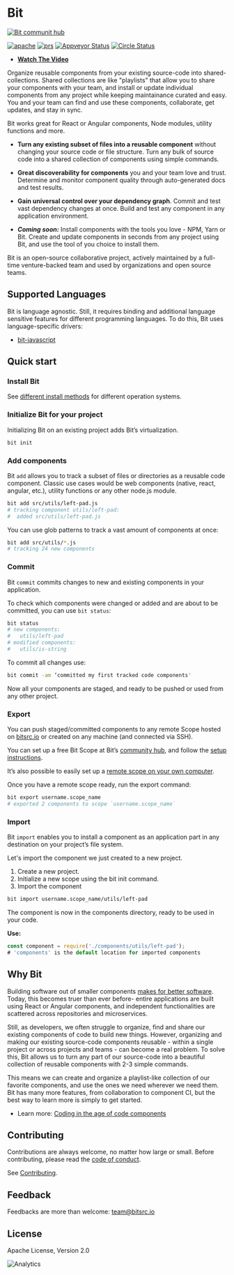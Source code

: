 # Bit
[![Bit communit hub](https://storage.googleapis.com/bit-assets/Github/readme-github-2.jpg)](http://bitsrc.io)

<div style="text-align:left">
  <a href="https://opensource.org/licenses/Apache-2.0"><img alt="apache" src="https://img.shields.io/badge/License-Apache%202.0-blue.svg"></a>
  <a href="https://github.com/teambit/bit/blob/master/CONTRIBUTING.md"><img alt="prs" src="https://img.shields.io/badge/PRs-welcome-brightgreen.svg"></a>
  <a href="https://github.com/teambit/bit/blob/master/CHANGELOG.md"><img alt="Appveyor Status" src="https://ci.appveyor.com/api/projects/status/vg7wvfvku12kkxkc?svg=true"></a>
  <a href="https://github.com/teambit/bit/blob/master/CHANGELOG.md"><img alt="Circle Status" src="https://circleci.com/gh/teambit/bit/tree/master.svg?style=shield&circle-token=d9fc5b19b90fb7e0655d941a5d7f21b61174c4e7"></a>
</p>

</div>

* **[Watch The Video](https://www.youtube.com/watch?v=vm_oOghNEYs)**

Organize reusable components from your existing source-code into shared-collections. Shared collections are like "playlists" that allow you to share your components with your team, and install or update individual components from any project while keeping maintainance curated and easy. You and your team can find and use these components, collaborate, get updates, and stay in sync.

Bit works great for React or Angular components, Node modules, utility functions and more.

* **Turn any existing subset of files into a reusable component** without changing your source code or file structure. Turn any bulk of source code into a shared collection of components using simple commands.

* **Great discoverability for components** you and your team love and trust. Determine and monitor component quality through auto-generated docs and test results.

* **Gain universal control over your dependency graph**. Commit and test vast dependency changes at once. Build and test any component in any application environment. 

* ***Coming soon:*** Install components with the tools you love - NPM, Yarn or Bit. Create and update components in seconds from any project using Bit, and use the tool of you choice to install them.

Bit is an open-source collaborative project, actively maintained by a full-time venture-backed team and used by organizations and open source teams.

## Supported Languages
Bit is language agnostic. Still, it requires binding and additional language sensitive features for different programming languages. To do this, Bit uses language-specific drivers:

* [bit-javascript](https://github.com/teambit/bit-javascript)

## Quick start

### Install Bit

See [different install methods](https://docs.bitsrc.io/en/article/02-install-bit-on-your-computer) for different operation systems.

### Initialize Bit for your project

Initializing Bit on an existing project adds Bit’s virtualization.

```sh
bit init
```

### Add components

Bit `add` allows you to track a subset of files or directories as a reusable code component. Classic use cases would be web components (native, react, angular, etc.), utility functions or any other node.js module.

```sh
bit add src/utils/left-pad.js
# tracking component utils/left-pad:
#  added src/utils/left-pad.js
```

You can use glob patterns to track a vast amount of components at once:

```sh
bit add src/utils/*.js
# tracking 24 new components
```

### Commit

Bit `commit` commits changes to new and existing components in your application.

To check which components were changed or added and are about to be committed, you can use `bit status`:

```sh
bit status
# new components:
#   utils/left-pad
# modified components:
#   utils/is-string
```

To commit all changes use:

```sh
bit commit -am ‘committed my first tracked code components'
```

Now all your components are staged, and ready to be pushed or used from any other project.

### Export

You can push staged/committed components to any remote Scope hosted on [bitsrc.io](https://bitsrc.io) or created on any machine (and connected via SSH).

You can set up a free Bit Scope at Bit’s [community hub](https://bitsrc.io), and follow the [setup instructions](https://docs.bitsrc.io/en/article/07-create-a-free-bitsrc-scope).

It’s also possible to easily set up a [remote scope on your own
computer](https://docs.bitsrc.io/en/article/set-up-remote-bit-scope).

Once you have a remote scope ready, run the export command:

```sh
bit export username.scope_name
# exported 2 components to scope `username.scope_name`
```

### Import

Bit `import` enables you to install a component as an application part in any destination on your project’s file system.

Let's import the component we just created to a new project.

1. Create a new project.
2. Initialize a new scope using the bit init command.
3. Import the component

  ```sh
  bit import username.scope_name/utils/left-pad
  ```

The component is now in the components directory, ready to be used in your code.

**Use:**

```js
const component = require('./components/utils/left-pad');
# 'components' is the default location for imported components
```

## Why Bit

Building software out of smaller components [makes for better software](https://addyosmani.com/first/). 
Today, this becomes truer than ever before- entire applications are built using React or Angular components, and independent functionalities are scattered across repositories and microservices.
 
Still, as developers, we often struggle to organize, find and share our existing components of code to build new things.
However, organizing and making our existing source-code components reusable - within a single project or across projects and teams - can become a real problem. To solve this, Bit allows us to turn any part of our source-code into a beautiful collection of reusable components with 2-3 simple commands. 

This means we can create and organize a playlist-like collection of our favorite components, and use the ones we need wherever we need them. Bit has many more features, from collaboration to component CI, but the best way to learn more is simply to get started.

* Learn more: [Coding in the age of code components](https://blog.bitsrc.io/introducing-bit-writing-code-in-the-age-of-code-components-fd8512a9aa90)


## Contributing

Contributions are always welcome, no matter how large or small. Before contributing, please read the [code of conduct](CODE_OF_CONDUCT.md).

See [Contributing](CONTRIBUTING.md).

## Feedback

Feedbacks are more than welcome: [team@bitsrc.io](mailto:team@bitsrc.io)

## License

Apache License, Version 2.0

![Analytics](https://ga-beacon.appspot.com/UA-96032224-1/bit/readme)
